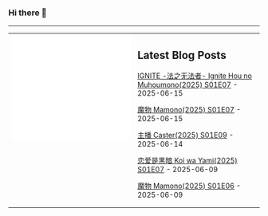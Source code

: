 ### Hi there 👋

<!--
**etng/etng** is a ✨ _special_ ✨ repository because its `README.md` (this file) appears on your GitHub profile.

Here are some ideas to get you started:

- 🔭 I’m currently working on ...
- 🌱 I’m currently learning ...
- 👯 I’m looking to collaborate on ...
- 🤔 I’m looking for help with ...
- 💬 Ask me about ...
- 📫 How to reach me: ...
- 😄 Pronouns: ...
- ⚡ Fun fact: ...
-->


---

<table>
<tr>
<td valign="top" width="50%">
<img src="metrics.svg" alt="Metric" />
</td>
<td valign="top" width="50%">

## Latest Blog Posts
<!-- blog start -->
[IGNITE -法之无法者- Ignite Hou no Muhoumono(2025) S01E07](http://www.fanxinzhui.com/rr/2621#S01E07) - 2025-06-15

[魔物 Mamono(2025) S01E07](http://www.fanxinzhui.com/rr/2620#S01E07) - 2025-06-15

[主播 Caster(2025) S01E09](http://www.fanxinzhui.com/rr/2618#S01E09) - 2025-06-14

[恋爱是黑暗 Koi wa Yami(2025) S01E07](http://www.fanxinzhui.com/rr/2622#S01E07) - 2025-06-09

[魔物 Mamono(2025) S01E06](http://www.fanxinzhui.com/rr/2620#S01E06) - 2025-06-09
<!-- blog end -->

</td></tr></table>

